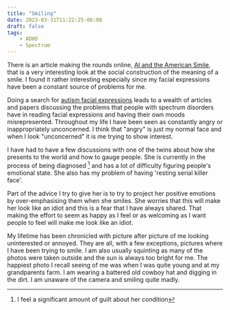 ```yaml
---
title: "Smiling"
date: 2023-03-31T11:22:25-06:00
draft: false
tags:
    - ADHD
    - Spectrum
---
```


There is an article making the rounds online, [AI and the American Smile](https://medium.com/@socialcreature/ai-and-the-american-smile-76d23a0fbfaf), that is a very interesting look at the social construction of the meaning of a smile. I found it rather interesting especially since my facial expressions have been a constant source of problems for me.

Doing a search for [autism facial expressions](https://www.ecosia.org/search?q=autism%20facial%20expressions) leads to a wealth of articles and papers discussing the problems that people with spectrum disorders have in reading facial expressions and having their own moods misrepresented. Throughout my life I have been seen as constantly angry or inappropriately unconcerned. I think that "angry" is just my normal face and when I look "unconcerned" it is me trying to show interest.

I have had to have a few discussions with one of the twins about how she presents to the world and how to gauge people. She is currently in the process of being diagnosed [^1] and has a lot of difficulty figuring people's emotional state. She also has my problem of having 'resting serial killer face'.

Part of the advice I try to give her is to try to project her positive emotions by over-emphasising them when she smiles. She worries that this will make her look like an idiot and this is a fear that I have always shared. That making the effort to seem as happy as I feel or as welcoming as I want people to feel will make me look like an idiot. 

My lifetime has been chronicled with picture after picture of me looking uninterested or annoyed. They are all, with a few exceptions, pictures where I have been trying to smile. I am also usually squinting as many of the photos were taken outside and the sun is always too bright for me. The happiest photo I recall seeing of me was when I was quite young and at my grandparents farm. I am wearing a battered old cowboy hat and digging in the dirt. I am unaware of the camera and smiling quite madly. 


[^1]: I feel a significant amount of guilt about her condition